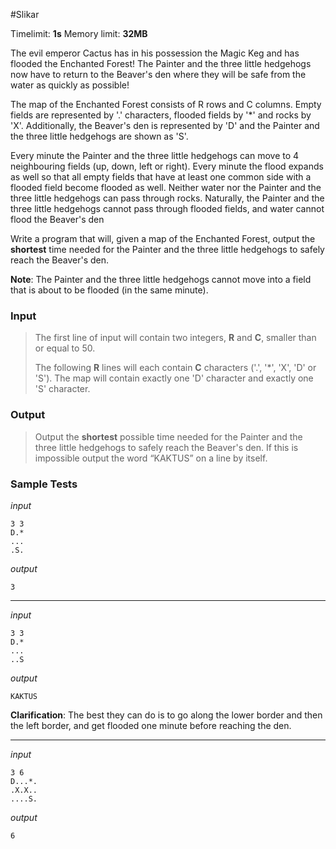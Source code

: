 #Slikar

Timelimit: **1s** Memory limit: **32MB**

The evil emperor Cactus has in his possession the Magic Keg and has flooded the Enchanted
Forest! The Painter and the three little hedgehogs now have to return to the Beaver's den where they
will be safe from the water as quickly as possible! 

The map of the Enchanted Forest consists of R rows and C columns. Empty fields are represented
by '.' characters, flooded fields by '*' and rocks by 'X'. Additionally, the Beaver's den is represented
by 'D' and the Painter and the three little hedgehogs are shown as 'S'. 

Every minute the Painter and the three little hedgehogs can move to 4 neighbouring fields (up,
down, left or right). Every minute the flood expands as well so that all empty fields that have at least
one common side with a flooded field become flooded as well. Neither water nor the Painter and
the three little hedgehogs can pass through rocks. Naturally, the Painter and the three little
hedgehogs cannot pass through flooded fields, and water cannot flood the Beaver's den

Write a program that will, given a map of the Enchanted Forest, output the **shortest** time needed
for the Painter and the three little hedgehogs to safely reach the Beaver's den.

**Note**: The Painter and the three little hedgehogs cannot move into a field that is about to be
flooded (in the same minute). 

### Input
> The first line of input will contain two integers, **R** and **C**, smaller than or equal to 50.
>
> The following **R** lines will each contain **C** characters ('.', '*', 'X', 'D' or 'S'). The map will contain
exactly one 'D' character and exactly one 'S' character. 

### Output
> Output the **shortest** possible time needed for the Painter and the three little hedgehogs to safely
reach the Beaver's den. If this is impossible output the word “KAKTUS” on a line by itself. 

### Sample Tests
_input_

```
3 3
D.*
...
.S. 
```

_output_
```
3
```

---


_input_

```
3 3
D.*
...
..S 
```

_output_
```
KAKTUS
```

**Clarification**: The best they can do is to go along the lower border and
then the left border, and get flooded one minute before reaching the den.

---

_input_

```
3 6
D...*.
.X.X..
....S. 
```

_output_
```
6
```